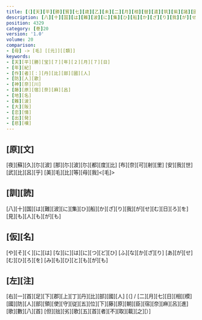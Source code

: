 ```yaml
---
title: [（][天][平][勝][寳][七][歳][乙][未][二][月][相][替][遣][筑][紫][諸][國][防][人][等][歌][）]
description: [八][十][国][は][難][波][に][集][ひ][船][か][ざ][り][我][が][せ][む][日][ろ][を][見][も][人][も][が][も]
position: 4329
category: [巻]20
version: '1.0'
volume: 20
comparison:
- [母] -> [毛] [[元]][[類]]
keywords:
- [天][平][勝][宝][７][年][２][月][７][日]
- [年][紀]
- [作][者][：][丹][比][部][國][人]
- [防][人][歌]
- [神][奈][川]
- [藤][原][宿][奈][麻][呂]
- [地][名]
- [難][波]
- [大][阪]
- [恋][情]
- [出][発]
- [悲][嘆]
---
```


## [原][文]

[夜][蘇][久][尓][波] [那][尓][波][尓][都][度][比] [布][奈][可][射][里] [安][我][世][武][比][呂][乎] [美][毛][比][等][母][我]<[毛]>

## [訓][読]

[八][十][国][は][難][波][に][集][ひ][船][か][ざ][り][我][が][せ][む][日][ろ][を][見][も][人][も][が][も]

## [仮][名]

[や][そ][く][に][は] [な][に][は][に][つ][ど][ひ] [ふ][な][か][ざ][り] [あ][が][せ][む][ひ][ろ][を] [み][も][ひ][と][も][が][も]

## [左][注]

[右][一][首][足][下][郡][上][丁][丹][比][部][國][人] [（] / [二][月][七][日][相][模][國][防][人][部][領][使][守][従][五][位][下][藤][原][朝][臣][宿][奈][麻][呂][進][歌][數][八][首] [但][拙][劣][歌][五][首][者][不][取][載][之][）]
